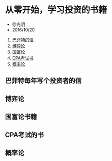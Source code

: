 #  从零开始，学习投资的书籍

* 徐光明
* 2016/10/20


1. [巴菲特的信](#巴菲特每年写个投资者的信)
2. [博弈论](#博弈论)
3. [国富论](#国富论书籍) 
4. [CPA考试书](#CPA考试的书)
5. [概率论](#概率论)



##  巴菲特每年写个投资者的信

##  博弈论

##  国富论书籍

## CPA考试的书

##  概率论

